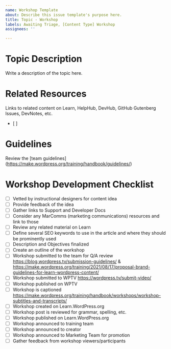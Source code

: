 ```yaml
---
name: Workshop Template
about: Describe this issue template's purpose here.
title: Topic - Workshop
labels: Awaiting Triage, [Content Type] Workshop
assignees: ''

---
```


# Topic Description
Write a description of the topic here.

# Related Resources
Links to related content on Learn, HelpHub, DevHub, GitHub Gutenberg Issues, DevNotes, etc.
- [ ]

# Guidelines
Review the [team guidelines] (https://make.wordpress.org/training/handbook/guidelines/)

# Workshop Development Checklist

- [ ] Vetted by instructional designers for content idea
- [ ] Provide feedback of the idea
- [ ] Gather links to Support and Developer Docs
- [ ] Consider any MarComms (marketing communications) resources and link to those
- [ ] Review any related material on Learn
- [ ] Define several SEO keywords to use in the article and where they should be prominently used
- [ ] Description and Objectives finalized
- [ ] Create an outline of the workshop
- [ ] Workshop submitted to the team for Q/A review https://blog.wordpress.tv/submission-guidelines/ & https://make.wordpress.org/training/2021/08/17/proposal-brand-guidelines-for-learn-wordpress-content/
- [ ] Workshop submitted to WPTV https://wordpress.tv/submit-video/
- [ ] Workshop published on WPTV
- [ ] Workshop is captioned https://make.wordpress.org/training/handbook/workshops/workshop-subtitles-and-transcripts/
- [ ] Workshop created on Learn.WordPress.org
- [ ] Workshop post is reviewed for grammar, spelling, etc.
- [ ] Workshop published on Learn.WordPress.org
- [ ] Workshop announced to training team
- [ ] Workshop announced to creator
- [ ] Workshop announced to Marketing Team for promotion
- [ ] Gather feedback from workshop viewers/participants
